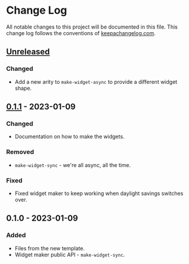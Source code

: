 # Change Log
All notable changes to this project will be documented in this file. This change log follows the conventions of [keepachangelog.com](http://keepachangelog.com/).

## [Unreleased]
### Changed
- Add a new arity to `make-widget-async` to provide a different widget shape.

## [0.1.1] - 2023-01-09
### Changed
- Documentation on how to make the widgets.

### Removed
- `make-widget-sync` - we're all async, all the time.

### Fixed
- Fixed widget maker to keep working when daylight savings switches over.

## 0.1.0 - 2023-01-09
### Added
- Files from the new template.
- Widget maker public API - `make-widget-sync`.

[Unreleased]: https://sourcehost.site/your-name/ch02-explore/compare/0.1.1...HEAD
[0.1.1]: https://sourcehost.site/your-name/ch02-explore/compare/0.1.0...0.1.1
